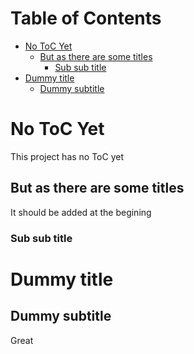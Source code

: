 [](mdtoc)
# Table of Contents

* [No ToC Yet](#no-toc-yet)
	* [But as there are some titles](#but-as-there-are-some-titles)
		* [Sub sub title](#sub-sub-title)
* [Dummy title](#dummy-title)
	* [Dummy subtitle](#dummy-subtitle)
[](/mdtoc)

# No ToC Yet

This project has no ToC yet

## But as there are some titles

It should be added at the begining

### Sub sub title

# Dummy title

## Dummy subtitle

Great